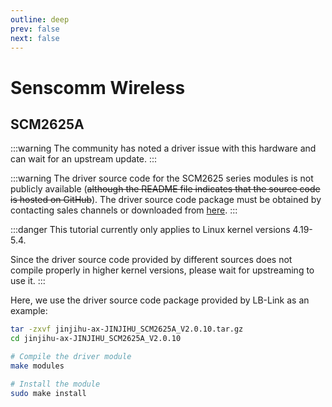 ```yaml
---
outline: deep
prev: false
next: false
---
```

# Senscomm Wireless

## SCM2625A

:::warning
The community has noted a driver issue with this hardware and can wait for an upstream update.
:::

:::warning
The driver source code for the SCM2625 series modules is not publicly available (~~although the README file indicates that the source code is hosted on GitHub~~). The driver source code package must be obtained by contacting sales channels or downloaded from [here](https://bbs.loongarch.org/d/456/6).
:::

:::danger
This tutorial currently only applies to Linux kernel versions 4.19-5.4.

Since the driver source code provided by different sources does not compile properly in higher kernel versions, please wait for upstreaming to use it.
:::

Here, we use the driver source code package provided by LB-Link as an example:

```bash
tar -zxvf jinjihu-ax-JINJIHU_SCM2625A_V2.0.10.tar.gz
cd jinjihu-ax-JINJIHU_SCM2625A_V2.0.10

# Compile the driver module
make modules

# Install the module
sudo make install
```
